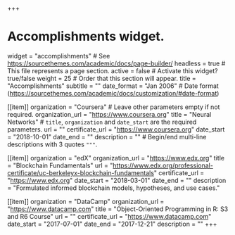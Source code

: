 +++
# Accomplishments widget.
widget              = "accomplishments"          # See https://sourcethemes.com/academic/docs/page-builder/
headless            = true                       # This file represents a page section.
active              = false                      # Activate this widget? true/false
weight              = 25                         # Order that this section will appear.
title               = "Accomplishments"
subtitle            = ""
date_format         = "Jan 2006"                 # Date format (https://sourcethemes.com/academic/docs/customization/#date-format)

[[item]]
  organization      = "Coursera"                 # Leave other parameters empty if not required.
  organization_url  = "https://www.coursera.org"
  title             = "Neural Networks"          # `title`, `organization` and `date_start` are the required parameters.
  url               = ""
  certificate_url   = "https://www.coursera.org"
  date_start        = "2018-10-01"
  date_end          = ""
  description       = ""                         # Begin/end multi-line descriptions with 3 quotes `"""`.

[[item]]
  organization      = "edX"
  organization_url  = "https://www.edx.org"
  title             = "Blockchain Fundamentals"
  url               = "https://www.edx.org/professional-certificate/uc-berkeleyx-blockchain-fundamentals"
  certificate_url   = "https://www.edx.org"
  date_start        = "2018-03-01"
  date_end          = ""
  description       = "Formulated informed blockchain models, hypotheses, and use cases."
  
[[item]]
  organization      = "DataCamp"
  organization_url  = "https://www.datacamp.com"
  title             = "Object-Oriented Programming in R: S3 and R6 Course"
  url               = ""
  certificate_url   = "https://www.datacamp.com"
  date_start        = "2017-07-01"
  date_end          = "2017-12-21"
  description       = ""
+++
